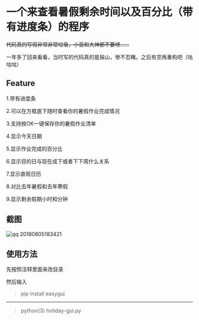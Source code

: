 # 一个来查看暑假剩余时间以及百分比（带有进度条）的程序

~~代码真的写得非常非常垃圾，小百和大神都不要喷......~~

一年多了回来看看，当时写的代码真的是屎山，惨不忍睹。之后有空再重构吧（咕咕咕）

## Feature

1.带有进度条

2.可以在方框底下随时查看你的暑假作业完成情况

3.支持按OK一键保存你的暑假作业清单

4.显示今天日期

5.显示作业完成的百分比

6.显示目的日与现在成下或者下下周什么关系

7.显示直观日历

8.对比去年暑假和去年寒假

9.显示剩余假期小时和分钟

## 截图

![qq 20180805183421](https://github.com/redapple0204/my-boring-python/blob/master/holiday-gui/windows-ver/%E6%8D%95%E8%8E%B7.JPG)

## 使用方法

先按照注释里面来改目录

然后输入

> pip install easygui
---------------------
> python(3) holiday-gui.py
